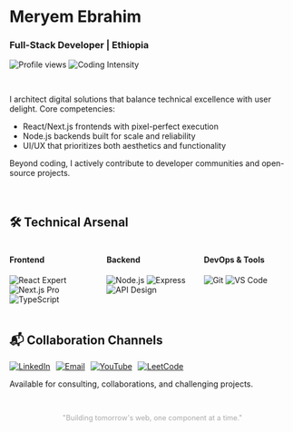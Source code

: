 <h1 class="gradient-text">Meryem Ebrahim</h1>

<div class="ethiopia-flag">
  <h3>Full-Stack Developer | Ethiopia</h3>
</div>

<p>
  <img src="https://komarev.com/ghpvc/?username=meryem-hub&label=Profile+Views&color=ff69b4&style=flat-square" alt="Profile views"/>
  <img src="https://img.shields.io/badge/Coding_Intensity-Maximum_Overdrive-yellowgreen" alt="Coding Intensity"/>
</p>

<div style="display: grid; grid-template-columns: repeat(auto-fit, minmax(300px, 1fr)); gap: 20px; margin-top: 30px;">

  <div class="card">
    <p>I architect digital solutions that balance technical excellence with user delight. Core competencies:</p>
    <ul>
      <li>React/Next.js frontends with pixel-perfect execution</li>
      <li>Node.js backends built for scale and reliability</li>
      <li>UI/UX that prioritizes both aesthetics and functionality</li>
    </ul>
    <p>Beyond coding, I actively contribute to developer communities and open-source projects.</p>
  </div>

  <div class="card">
    <h2>🛠️ Technical Arsenal</h2>
    <div style="display: grid; grid-template-columns: repeat(3, 1fr); gap: 10px;">
      <div>
        <h4>Frontend</h4>
        <img src="https://img.shields.io/badge/React-61DAFB?logo=react" alt="React Expert">
        <img src="https://img.shields.io/badge/Next.js-000000?logo=next.js" alt="Next.js Pro">
        <img src="https://img.shields.io/badge/TypeScript-3178C6?logo=typescript" alt="TypeScript">
      </div>
      <div>
        <h4>Backend</h4>
        <img src="https://img.shields.io/badge/Node.js-339933?logo=node.js" alt="Node.js">
        <img src="https://img.shields.io/badge/Express-000000?logo=express" alt="Express">
        <img src="https://img.shields.io/badge/API_Design-FF6B6B" alt="API Design">
      </div>
      <div>
        <h4>DevOps & Tools</h4>
        <img src="https://img.shields.io/badge/Git-Version_Control-F05032?logo=git" alt="Git">
        <img src="https://img.shields.io/badge/VSCode-007ACC?logo=visual-studio-code" alt="VS Code">
      </div>
    </div>
  </div>

  <div class="card">
    <h2>📬 Collaboration Channels</h2>
    <div style="display: flex; flex-wrap: wrap; gap: 10px;">
      <a href="https://linkedin.com/in/meryem-ebrahim-05219a323" target="_blank">
        <img src="https://img.shields.io/badge/LinkedIn-Professional_Network-0077B5?logo=linkedin" alt="LinkedIn">
      </a>
      <a href="mailto:meryemebrahim.46@gmail.com">
        <img src="https://img.shields.io/badge/Email-Direct_Contact-D14836?logo=gmail" alt="Email">
      </a>
      <a href="https://www.youtube.com/@ሂላልTube" target="_blank">
        <img src="https://img.shields.io/badge/YouTube-Tutorials-FF0000?logo=youtube" alt="YouTube">
      </a>
      <a href="https://www.leetcode.com/meryem_ebra" target="_blank">
        <img src="https://img.shields.io/badge/LeetCode-Problem_Solver-FFA116?logo=leetcode" alt="LeetCode">
      </a>
    </div>
    <p>Available for consulting, collaborations, and challenging projects.</p>
  </div>
</div>

<div align="center" style="margin-top: 30px; font-size: 0.9em; color: #aaa;">
  <p>"Building tomorrow's web, one component at a time."</p>
</div>
